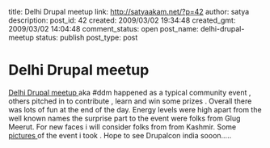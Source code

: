 title: Delhi Drupal meetup
link: http://satyaakam.net/?p=42
author: satya
description: 
post_id: 42
created: 2009/03/02 19:34:48
created_gmt: 2009/03/02 14:04:48
comment_status: open
post_name: delhi-drupal-meetup
status: publish
post_type: post

# Delhi Drupal meetup

[ Delhi Drupal meetup ]( http://www.lug-iitd.org/Delhi_Drupal_Meetup) aka #ddm happened as a typical community event , others pitched in to contribute , learn and win some prizes . Overall there was lots of fun at the end of the day. Energy levels were high apart from the well known names the surprise part to the event were folks from Glug Meerut. For new faces i will consider folks from from Kashmir. Some [ pictures ](http://picasaweb.google.com/satyaakam/Ddm#) of the event i took . Hope to see Drupalcon india sooon.....